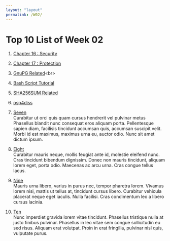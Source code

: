 ```yaml
---
layout: "layout"
permalink: /W02/
---
```


# Top 10 List of Week 02

1. [Chapter 16 : Security](https://www.os-book.com/OS10/slide-dir/PPTX-dir/ch16.pptx)<br>


2. [Chapter 17 : Protection](https://www.os-book.com/OS10/slide-dir/PPTX-dir/ch17.pptx)<br>


3. [GnuPG Related](https://www.gnupg.org/gph/en/manual/c14.html#:~:text=GnuPG%20uses%20public%2Dkey%20cryptography,it%20need%20never%20be%20revealed.)<br>


4. [Bash Script Tutorial](https://www.hostinger.co.id/tutorial/bash-script)<br>


5. [SHA256SUM Related](https://www.computerhope.com/unix/sha256sum.htm)<br>


6. [osp4diss](https://osp4diss.vlsm.org/)<br>


7. [Seven](https://en.wikipedia.org/wiki/7)<br>
Curabitur ut orci quis quam cursus hendrerit vel pulvinar metus
Phasellus blandit nunc consequat eros aliquam porta.
Pellentesque sapien diam, facilisis tincidunt accumsan quis, accumsan suscipit velit. 
Morbi id est maximus, maximus urna eu, auctor odio. 
Nunc sit amet dictum ipsum.

8. [Eight](https://en.wikipedia.org/wiki/8)<br>
Curabitur mauris neque, mollis feugiat ante id, molestie eleifend nunc.
Cras tincidunt bibendum dignissim.
Donec non mauris tincidunt, aliquam lorem eget, porta odio.
Maecenas ac arcu urna.
Cras congue tellus lacus.

9. [Nine](https://en.wikipedia.org/wiki/9)<br>
Mauris urna libero, varius in purus nec, tempor pharetra lorem.
Vivamus lorem nisi, mattis ut tellus at, tincidunt cursus libero.
Curabitur vehicula placerat neque eget iaculis.
Nulla facilisi.
Cras condimentum leo a libero cursus lacinia.

10. [Ten](https://en.wikipedia.org/wiki/10)<br>
Nunc imperdiet gravida lorem vitae tincidunt. 
Phasellus tristique nulla at justo finibus pulvinar.
Phasellus in leo vitae sem congue sollicitudin eu sed risus.
Aliquam erat volutpat.
Proin in erat fringilla, pulvinar nisl quis, vulputate purus.

